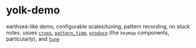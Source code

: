 # yolk-demo

earthsea-like demo, configurable scales/tuning, pattern recording, no stuck notes. usues [`crops`](https://github.com/andr-ew/crops), [`pattern_time`](https://github.com/andr-ew/pattern_time), [`produce`](https://github.com/andr-ew/produce) (the `keymap` components, particularly), and [`tune`](https://github.com/andr-ew/tune)
